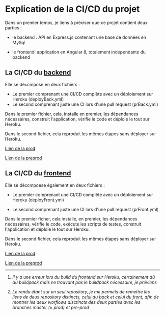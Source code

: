 # Explication de la CI/CD du projet

Dans un premier temps, je tiens à préciser que ce projet contient deux parties :

- le backend : API en Express.js contenant une base de données en MySql

- le frontend: application en Angular 8, totalement indépendante du backend

## La CI/CD du [backend](https://github.com/AlexandreLascaux/dataviz-back)

Elle se décompose en deux fichiers :

- Le premier comprenant une CI/CD complète avec un déploiement sur Heroku (deployBack.yml)
- Le second comprenant juste une CI lors d'une pull request (prBack.yml)

Dans le premier fichier, cela, installe en premier, les dépendances nécessaires, construit l'application, vérifie le code et déploie le tout sur Heroku.

Dans le second fichier, cela reproduit les mêmes étapes sans déployer sur Heroku.

[Lien de la prod](https://iim-a4-rendu-back.herokuapp.com/)

[Lien de la preprod](https://iim-a4-rendu-back-pre-prod.herokuapp.com/)

## La CI/CD du [frontend](https://github.com/AlexandreLascaux/dataviz-front)

Elle se décompoese également en deux fichiers :

- Le premier comprenant une CI/CD complête avec un déploiement sur Heroku (deployFront.yml)

- Le second comprenant juste une CI lors d'une pull request (prFront.yml)

Dans le premier ficher, cela installe, en premier, les dépendances nécessaires, vérifie le code, exécute les scripts de testes, construit l'application et déploie le tout sur Heroku.

Dans le second fichier, cela reproduit les mêmes étapes sans déployer sur Heroku.

[Lien de la prod](https://iim-a4-rendu-front.herokuapp.com/)

[Lien de la preprod](https://iim-a4-rendu-front-pre-prod.herokuapp.com/)

___

1. *Il y a une erreur lors du build du frontend sur Heroku, certainement dû au buildpack mais ne trouvant pas le buildpack nécessaire, je préviens*

2. *Le rendu étant sur un seul repository, je me permets de remettre les liens de deux repository distincts, [celui du back](https://github.com/AlexandreLascaux/dataviz-back) et [celui du front](https://github.com/AlexandreLascaux/dataviz-front), afin de montrer les deux worflows disctincts des deux parties avec les branches master (= prod) et pre-prod*
